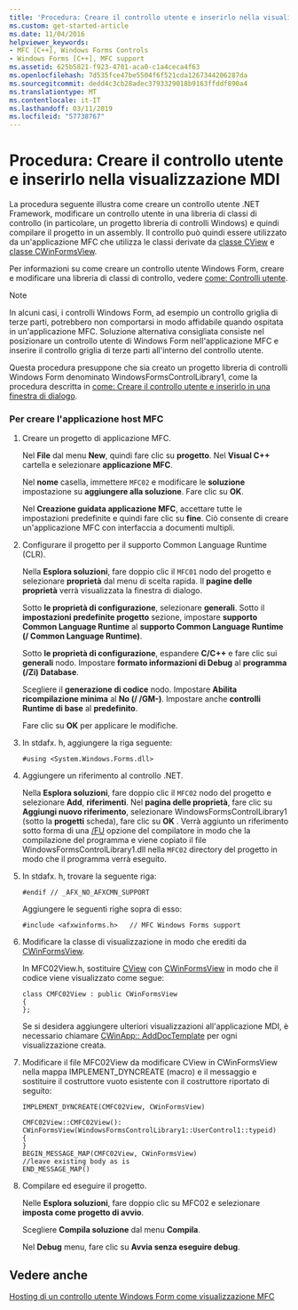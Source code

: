```yaml
---
title: 'Procedura: Creare il controllo utente e inserirlo nella visualizzazione MDI'
ms.custom: get-started-article
ms.date: 11/04/2016
helpviewer_keywords:
- MFC [C++], Windows Forms Controls
- Windows Forms [C++], MFC support
ms.assetid: 625b5821-f923-4701-aca0-c1a4ceca4f63
ms.openlocfilehash: 7d535fce47be5504f6f521cda1267344206287da
ms.sourcegitcommit: dedd4c3cb28adec3793329018b9163ffddf890a4
ms.translationtype: MT
ms.contentlocale: it-IT
ms.lasthandoff: 03/11/2019
ms.locfileid: "57738767"
---
```

# <a name="how-to-create-the-user-control-and-host-mdi-view"></a>Procedura: Creare il controllo utente e inserirlo nella visualizzazione MDI

La procedura seguente illustra come creare un controllo utente .NET Framework, modificare un controllo utente in una libreria di classi di controllo (in particolare, un progetto libreria di controlli Windows) e quindi compilare il progetto in un assembly. Il controllo può quindi essere utilizzato da un'applicazione MFC che utilizza le classi derivate da [classe CView](../mfc/reference/cview-class.md) e [classe CWinFormsView](../mfc/reference/cwinformsview-class.md).

Per informazioni su come creare un controllo utente Windows Form, creare e modificare una libreria di classi di controllo, vedere [come: Controlli utente](/dotnet/framework/winforms/controls/how-to-author-composite-controls).

> [!NOTE]
>  In alcuni casi, i controlli Windows Form, ad esempio un controllo griglia di terze parti, potrebbero non comportarsi in modo affidabile quando ospitata in un'applicazione MFC. Soluzione alternativa consigliata consiste nel posizionare un controllo utente di Windows Form nell'applicazione MFC e inserire il controllo griglia di terze parti all'interno del controllo utente.

Questa procedura presuppone che sia creato un progetto libreria di controlli Windows Form denominato WindowsFormsControlLibrary1, come la procedura descritta in [come: Creare il controllo utente e inserirlo in una finestra di dialogo](../dotnet/how-to-create-the-user-control-and-host-in-a-dialog-box.md).

### <a name="to-create-the-mfc-host-application"></a>Per creare l'applicazione host MFC

1. Creare un progetto di applicazione MFC.

   Nel **File** dal menu **New**, quindi fare clic su **progetto**. Nel **Visual C++** cartella e selezionare **applicazione MFC**.

   Nel **nome** casella, immettere `MFC02` e modificare le **soluzione** impostazione su **aggiungere alla soluzione**. Fare clic su **OK**.

   Nel **Creazione guidata applicazione MFC**, accettare tutte le impostazioni predefinite e quindi fare clic su **fine**. Ciò consente di creare un'applicazione MFC con interfaccia a documenti multipli.

1. Configurare il progetto per il supporto Common Language Runtime (CLR).

   Nella **Esplora soluzioni**, fare doppio clic il `MFC01` nodo del progetto e selezionare **proprietà** dal menu di scelta rapida. Il **pagine delle proprietà** verrà visualizzata la finestra di dialogo.

   Sotto **le proprietà di configurazione**, selezionare **generali**. Sotto il **impostazioni predefinite progetto** sezione, impostare **supporto Common Language Runtime** al **supporto Common Language Runtime (/ Common Language Runtime)**.

   Sotto **le proprietà di configurazione**, espandere **C/C++** e fare clic sui **generali** nodo. Impostare **formato informazioni di Debug** al **programma (/Zi) Database**.

   Scegliere il **generazione di codice** nodo. Impostare **Abilita ricompilazione minima** al **No (/ /GM-)**. Impostare anche **controlli Runtime di base** al **predefinito**.

   Fare clic su **OK** per applicare le modifiche.

1. In stdafx. h, aggiungere la riga seguente:

    ```
    #using <System.Windows.Forms.dll>
    ```

1. Aggiungere un riferimento al controllo .NET.

   Nella **Esplora soluzioni**, fare doppio clic il `MFC02` nodo del progetto e selezionare **Add**, **riferimenti**. Nel **pagina delle proprietà**, fare clic su **Aggiungi nuovo riferimento**, selezionare WindowsFormsControlLibrary1 (sotto la **progetti** scheda), fare clic su **OK** . Verrà aggiunto un riferimento sotto forma di una [/FU](../build/reference/fu-name-forced-hash-using-file.md) opzione del compilatore in modo che la compilazione del programma e viene copiato il file WindowsFormsControlLibrary1.dll nella `MFC02` directory del progetto in modo che il programma verrà eseguito.

1. In stdafx. h, trovare la seguente riga:

    ```
    #endif // _AFX_NO_AFXCMN_SUPPORT
    ```

   Aggiungere le seguenti righe sopra di esso:

    ```
    #include <afxwinforms.h>   // MFC Windows Forms support
    ```

1. Modificare la classe di visualizzazione in modo che erediti da [CWinFormsView](../mfc/reference/cwinformsview-class.md).

   In MFC02View.h, sostituire [CView](../mfc/reference/cview-class.md) con [CWinFormsView](../mfc/reference/cwinformsview-class.md) in modo che il codice viene visualizzato come segue:

    ```
    class CMFC02View : public CWinFormsView
    {
    };
    ```

   Se si desidera aggiungere ulteriori visualizzazioni all'applicazione MDI, è necessario chiamare [CWinApp:: AddDocTemplate](../mfc/reference/cwinapp-class.md#adddoctemplate) per ogni visualizzazione creata.

1. Modificare il file MFC02View da modificare CView in CWinFormsView nella mappa IMPLEMENT_DYNCREATE (macro) e il messaggio e sostituire il costruttore vuoto esistente con il costruttore riportato di seguito:

    ```
    IMPLEMENT_DYNCREATE(CMFC02View, CWinFormsView)

    CMFC02View::CMFC02View(): CWinFormsView(WindowsFormsControlLibrary1::UserControl1::typeid)
    {
    }
    BEGIN_MESSAGE_MAP(CMFC02View, CWinFormsView)
    //leave existing body as is
    END_MESSAGE_MAP()
    ```

1. Compilare ed eseguire il progetto.

   Nelle **Esplora soluzioni**, fare doppio clic su MFC02 e selezionare **imposta come progetto di avvio**.

   Scegliere **Compila soluzione** dal menu **Compila**.

   Nel **Debug** menu, fare clic su **Avvia senza eseguire debug**.

## <a name="see-also"></a>Vedere anche

[Hosting di un controllo utente Windows Form come visualizzazione MFC](../dotnet/hosting-a-windows-forms-user-control-as-an-mfc-view.md)
